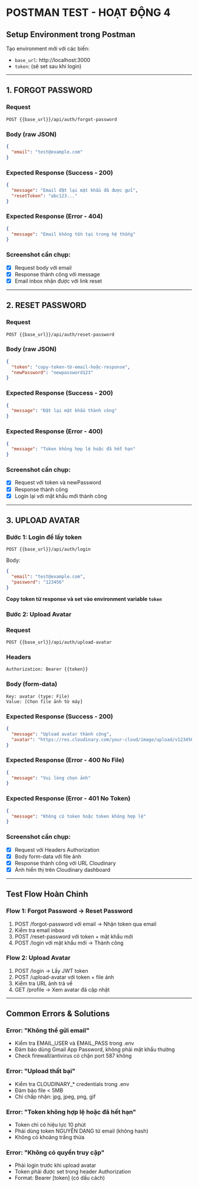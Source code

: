 # POSTMAN TEST - HOẠT ĐỘNG 4

## Setup Environment trong Postman

Tạo environment mới với các biến:
- `base_url`: http://localhost:3000
- `token`: (sẽ set sau khi login)

---

## 1. FORGOT PASSWORD

### Request
```
POST {{base_url}}/api/auth/forgot-password
```

### Body (raw JSON)
```json
{
  "email": "test@example.com"
}
```

### Expected Response (Success - 200)
```json
{
  "message": "Email đặt lại mật khẩu đã được gửi",
  "resetToken": "abc123..." 
}
```

### Expected Response (Error - 404)
```json
{
  "message": "Email không tồn tại trong hệ thống"
}
```

### Screenshot cần chụp:
- [x] Request body với email
- [x] Response thành công với message
- [x] Email inbox nhận được với link reset

---

## 2. RESET PASSWORD

### Request
```
POST {{base_url}}/api/auth/reset-password
```

### Body (raw JSON)
```json
{
  "token": "copy-token-từ-email-hoặc-response",
  "newPassword": "newpassword123"
}
```

### Expected Response (Success - 200)
```json
{
  "message": "Đặt lại mật khẩu thành công"
}
```

### Expected Response (Error - 400)
```json
{
  "message": "Token không hợp lệ hoặc đã hết hạn"
}
```

### Screenshot cần chụp:
- [x] Request với token và newPassword
- [x] Response thành công
- [x] Login lại với mật khẩu mới thành công

---

## 3. UPLOAD AVATAR

### Bước 1: Login để lấy token

```
POST {{base_url}}/api/auth/login
```

Body:
```json
{
  "email": "test@example.com",
  "password": "123456"
}
```

**Copy token từ response và set vào environment variable `token`**

### Bước 2: Upload Avatar

### Request
```
POST {{base_url}}/api/auth/upload-avatar
```

### Headers
```
Authorization: Bearer {{token}}
```

### Body (form-data)
```
Key: avatar (type: File)
Value: [Chọn file ảnh từ máy]
```

### Expected Response (Success - 200)
```json
{
  "message": "Upload avatar thành công",
  "avatar": "https://res.cloudinary.com/your-cloud/image/upload/v1234567890/avatars/xyz.jpg"
}
```

### Expected Response (Error - 400 No File)
```json
{
  "message": "Vui lòng chọn ảnh"
}
```

### Expected Response (Error - 401 No Token)
```json
{
  "message": "Không có token hoặc token không hợp lệ"
}
```

### Screenshot cần chụp:
- [x] Request với Headers Authorization
- [x] Body form-data với file ảnh
- [x] Response thành công với URL Cloudinary
- [x] Ảnh hiển thị trên Cloudinary dashboard

---

## Test Flow Hoàn Chỉnh

### Flow 1: Forgot Password → Reset Password
1. POST /forgot-password với email → Nhận token qua email
2. Kiểm tra email inbox
3. POST /reset-password với token + mật khẩu mới
4. POST /login với mật khẩu mới → Thành công

### Flow 2: Upload Avatar
1. POST /login → Lấy JWT token
2. POST /upload-avatar với token + file ảnh
3. Kiểm tra URL ảnh trả về
4. GET /profile → Xem avatar đã cập nhật

---

## Common Errors & Solutions

### Error: "Không thể gửi email"
- Kiểm tra EMAIL_USER và EMAIL_PASS trong .env
- Đảm bảo dùng Gmail App Password, không phải mật khẩu thường
- Check firewall/antivirus có chặn port 587 không

### Error: "Upload thất bại"
- Kiểm tra CLOUDINARY_* credentials trong .env
- Đảm bảo file < 5MB
- Chỉ chấp nhận: jpg, jpeg, png, gif

### Error: "Token không hợp lệ hoặc đã hết hạn"
- Token chỉ có hiệu lực 10 phút
- Phải dùng token NGUYÊN DẠNG từ email (không hash)
- Không có khoảng trắng thừa

### Error: "Không có quyền truy cập"
- Phải login trước khi upload avatar
- Token phải được set trong header Authorization
- Format: Bearer [token] (có dấu cách)
